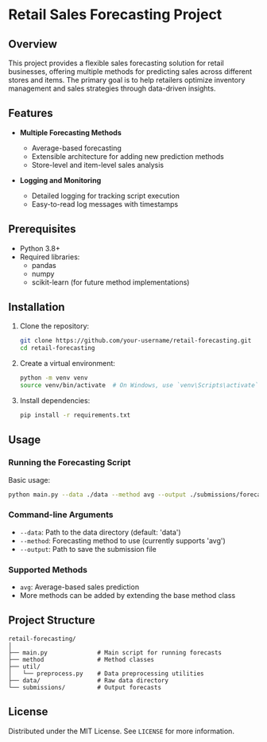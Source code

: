 # Retail Sales Forecasting Project

## Overview

This project provides a flexible sales forecasting solution for retail businesses, offering multiple methods for predicting sales across different stores and items. The primary goal is to help retailers optimize inventory management and sales strategies through data-driven insights.

## Features

- **Multiple Forecasting Methods**
  - Average-based forecasting
  - Extensible architecture for adding new prediction methods
  - Store-level and item-level sales analysis
  
- **Logging and Monitoring**
  - Detailed logging for tracking script execution
  - Easy-to-read log messages with timestamps

## Prerequisites

- Python 3.8+
- Required libraries:
  - pandas
  - numpy
  - scikit-learn (for future method implementations)

## Installation

1. Clone the repository:
   ```bash
   git clone https://github.com/your-username/retail-forecasting.git
   cd retail-forecasting
   ```

2. Create a virtual environment:
   ```bash
   python -m venv venv
   source venv/bin/activate  # On Windows, use `venv\Scripts\activate`
   ```

3. Install dependencies:
   ```bash
   pip install -r requirements.txt
   ```

## Usage

### Running the Forecasting Script

Basic usage:
```bash
python main.py --data ./data --method avg --output ./submissions/forecast.csv
```

### Command-line Arguments

- `--data`: Path to the data directory (default: 'data')
- `--method`: Forecasting method to use (currently supports 'avg')
- `--output`: Path to save the submission file

### Supported Methods

- `avg`: Average-based sales prediction
- More methods can be added by extending the base method class

## Project Structure

```
retail-forecasting/
│
├── main.py              # Main script for running forecasts
├── method               # Method classes
├── util/
│   └── preprocess.py    # Data preprocessing utilities
├── data/                # Raw data directory
└── submissions/         # Output forecasts
```

## License

Distributed under the MIT License. See `LICENSE` for more information.
